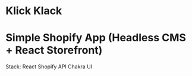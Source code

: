 # Klick Klack

# Simple Shopify App (Headless CMS + React Storefront)

Stack:
React
Shopify API
Chakra UI
